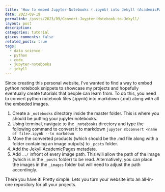 ```yaml
---
title: 'How to embed Jupyter Notebooks (.ipynb) into Jekyll (AcademicPages)'
date: 2023-09-19
permalink: /posts/2023/09/Convert-Juypter-Notebook-to-Jekyll/
layout: post
description:
categories: tutorial
giscus_comments: false
related_posts: true
tags:
  - data science
  - python
  - code
  - jupyter-notebooks
  - jekyll
---
```


Since creating this personal website, I've wanted to find a way to embed python notebook snippets to showcase my projects and hopefully eventually create tutorials that people can learn from. To do this, you need to convert python notebook files (.ipynb) into markdown (.md) along with all the embeded images.

1. Create a `_notebooks` directory inside the master folder. This is where you should be putting your jupyter notebooks.
2. Using terminal, navigate to the `_notebooks` directory and type the following command to convert it to markdown `jupyter nbconvert <name of file>.ipynb --to markdown`
3. Move the converted products (which should be the .md file along with a folder containing an image outputs) to `_posts` folder.
4. Add the Jekyll AcademicPages metadata.
5. Add `../` infront of every image path. This will allow the path of the image (which is in the `_posts` folder) to be read. Alternatively, you can place the images in the `_images` folder but will need to adjust the path accordingly.

There you have it! Pretty simple. Lets you turn your website into an all-in-one repository for all your projects.
